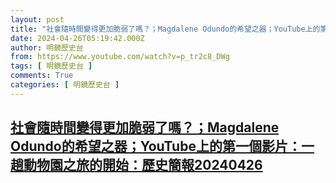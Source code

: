```yaml
---
layout: post
title: "社會隨時間變得更加脆弱了嗎？；Magdalene Odundo的希望之器；YouTube上的第一個影片：一趟動物園之旅的開始：歷史簡報20240426"
date: 2024-04-26T05:19:42.000Z
author: 明鏡歷史台
from: https://www.youtube.com/watch?v=p_tr2c8_DWg
tags: [ 明鏡歷史台 ]
comments: True
categories: [ 明鏡歷史台 ]
---
```

<!--1714108782000-->
[社會隨時間變得更加脆弱了嗎？；Magdalene Odundo的希望之器；YouTube上的第一個影片：一趟動物園之旅的開始：歷史簡報20240426](https://www.youtube.com/watch?v=p_tr2c8_DWg)
------

<div>

</div>
